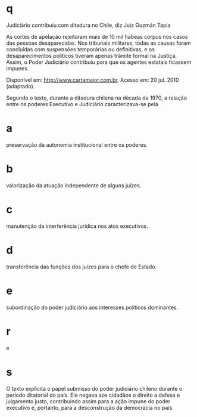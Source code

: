 # q
Judiciário contribuiu com ditadura no Chile, diz Juiz Guzmán Tapia

As cortes de apelação rejeitaram mais de 10 mil habeas corpus nos casos das pessoas desaparecidas. Nos tribunais militares, todas as causas foram concluídas com suspensões temporárias ou definitivas, e os desaparecimentos políticos tiveram apenas trâmite formal na Justiça. Assim, o Poder Judiciário contribuiu para que os agentes estatais ficassem impunes.

Disponível em: http://www.cartamaior.com.br. Acesso em: 20 jul. 2010 (adaptado).

Segundo o texto, durante a ditadura chilena na década de 1970, a relação entre os poderes Executivo e Judiciário caracterizava-se pela

# a
preservação da autonomia institucional entre os poderes.

# b
valorização da atuação independente de alguns juízes.

# c
manutenção da interferência jurídica nos atos executivos.

# d
transferência das funções dos juízes para o chefe de Estado.

# e
subordinação do poder judiciário aos interesses políticos dominantes.

# r
e

# s
O texto explicita o papel submisso do poder judiciário chileno durante o período ditatorial do país. Ele negava aos cidadãos o direito a defesa e julgamento justo, contribuindo assim para a ação impune do poder executivo e, portanto, para a desconstrução da democracia no país.
